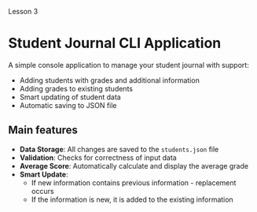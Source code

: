 Lesson 3
# Student Journal CLI Application

A simple console application to manage your student journal with support:
- Adding students with grades and additional information
- Adding grades to existing students
- Smart updating of student data
- Automatic saving to JSON file

## Main features
- **Data Storage**: All changes are saved to the `students.json` file
- **Validation**: Checks for correctness of input data
- **Average Score**: Automatically calculate and display the average grade
- **Smart Update**: 
  - If new information contains previous information - replacement occurs
  - If the information is new, it is added to the existing information
